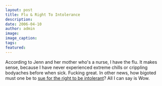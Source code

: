 ```yaml
---
layout: post
title: Flu & Right To Intolerance
description:
date: 2006-04-10
author: admin
image:
image_caption:
tags:
featured:
---
```


According to Jenn and her mother who's a nurse, I have the flu. It makes sense, because I have never experienced extreme chills or crippling bodyaches before when sick. <cynicism>Fucking great.</cynicism> In other news, how bigoted must one be to [sue for the right to be intolerant](https://www.latimes.com/news/nationworld/nation/la-na-christians10apr10,0,6204444.story?coll=la-home-headlines)? All I can say is Wow.
